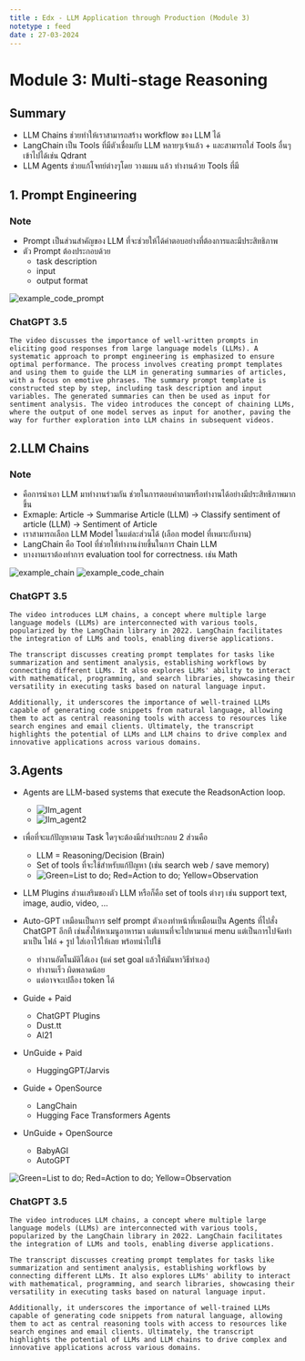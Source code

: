 ```yaml
---
title : Edx - LLM Application through Production (Module 3)
notetype : feed
date : 27-03-2024
---
```


# Module 3: Multi-stage Reasoning

## Summary
- LLM Chains ช่วยทำให้เราสามารถสร้าง workflow ของ LLM ได้
- LangChain เป็น Tools ที่มีตัวเชื่อมกับ LLM หลายๆเจ้าแล้ว + และสามารถใส่ Tools อื่นๆเข้าไปได้เช่น Qdrant
- LLM Agents ช่วยแก้โจทย์ต่างๆโดย วางแผน แล้ว ทำงานด้วย Tools ที่มี

## 1. Prompt Engineering
### Note
- Prompt เป็นส่วนสำคัญของ LLM ที่จะช่วยให้ได้คำตอบอย่างที่ต้องการและมีประสิทธิภาพ
- ตัว Prompt ต้องประกอบด้วย
    - task description
    - input
    - output format 

![example_code_prompt](/assets/img/edx/llm/edx_llm_m3_promt.avif)

### ChatGPT 3.5
```
The video discusses the importance of well-written prompts in eliciting good responses from large language models (LLMs). A systematic approach to prompt engineering is emphasized to ensure optimal performance. The process involves creating prompt templates and using them to guide the LLM in generating summaries of articles, with a focus on emotive phrases. The summary prompt template is constructed step by step, including task description and input variables. The generated summaries can then be used as input for sentiment analysis. The video introduces the concept of chaining LLMs, where the output of one model serves as input for another, paving the way for further exploration into LLM chains in subsequent videos.
```
## 2.LLM Chains
### Note
- คือการนำเอา LLM มาทำงานร่วมกัน ช่วยในการตอบคำถามหรือทำงานได้อย่างมีประสิทธิภาพมากขึ้น
- Exmaple: Article -> Summarise Article (LLM) -> Classify sentiment of article (LLM) -> Sentiment of Article
- เราสามารถเลือก LLM Model ในแต่ละส่วนได้ (เลือก model ที่เหมาะกับงาน)
- LangChain คือ Tool ที่ช่วยให้ทำงานง่ายขึ้นในการ Chain LLM
- บางงานเราต้องทำการ evaluation tool for correctness. เช่น Math

![example_chain](/assets/img/edx/llm/edx_llm_m3_chain.avif)
![example_code_chain](/assets/img/edx/llm/edx_llm_m3_chain2.avif)
### ChatGPT 3.5
```
The video introduces LLM chains, a concept where multiple large language models (LLMs) are interconnected with various tools, popularized by the LangChain library in 2022. LangChain facilitates the integration of LLMs and tools, enabling diverse applications.

The transcript discusses creating prompt templates for tasks like summarization and sentiment analysis, establishing workflows by connecting different LLMs. It also explores LLMs' ability to interact with mathematical, programming, and search libraries, showcasing their versatility in executing tasks based on natural language input.

Additionally, it underscores the importance of well-trained LLMs capable of generating code snippets from natural language, allowing them to act as central reasoning tools with access to resources like search engines and email clients. Ultimately, the transcript highlights the potential of LLMs and LLM chains to drive complex and innovative applications across various domains.
```
## 3.Agents
- Agents are LLM-based systems that execute the ReadsonAction loop.
    - ![llm_agent](/assets/img/edx/llm/edx_llm_m3_agent.avif)
    - ![llm_agent2](/assets/img/edx/llm/edx_llm_m3_agent3.avif)
- เพื่อที่จะแก้ปัญหาตาม Task ใดๆจะต้องมีส่วนประกอบ 2 ส่วนคือ
    - LLM = Reasoning/Decision (Brain)
    - Set of tools ที่จะใช้สำหรับแก้ปัญหา (เช่น search web / save memory)
    - ![Green=List to do; Red=Action to do; Yellow=Observation](/assets/img/edx/llm/edx_llm_m3_agent2.avif)

- LLM Plugins ส่วนเสริมของตัว LLM หรือก็คือ set of tools ต่างๆ เช่น support text, image, audio, video, ...
- Auto-GPT เหมือนเป็นการ self prompt ตัวเองทำหน้าที่เหมือนเป็น Agents ที่ไปสั่ง ChatGPT อีกที เช่นสั่งให้หาเมนูอาหารมา แต่แทนที่จะไปหามาแค่ menu แต่เป็นการไปจัดทำมาเป็น ไฟล์ + รูป ใส่เอาไว้ให้เลย พร้อทนำไปใช้
    - ทำงานอัตโนมัติได้เอง (แค่ set goal แล้วให้มันหาวิธีทำเอง)
    - ทำงานเร็ว ผิดพลาดน้อย
    - แต่อาจจะเปลือง token ได้
- Guide + Paid
    - ChatGPT Plugins
    - Dust.tt
    - Al21
- UnGuide + Paid
    - HuggingGPT/Jarvis
- Guide + OpenSource
    - LangChain
    - Hugging Face Transformers Agents
- UnGuide + OpenSource
    - BabyAGI
    - AutoGPT

![Green=List to do; Red=Action to do; Yellow=Observation](/assets/img/edx/llm/edx_llm_m3_agent4.avif)

### ChatGPT 3.5
```
The video introduces LLM chains, a concept where multiple large language models (LLMs) are interconnected with various tools, popularized by the LangChain library in 2022. LangChain facilitates the integration of LLMs and tools, enabling diverse applications.

The transcript discusses creating prompt templates for tasks like summarization and sentiment analysis, establishing workflows by connecting different LLMs. It also explores LLMs' ability to interact with mathematical, programming, and search libraries, showcasing their versatility in executing tasks based on natural language input.

Additionally, it underscores the importance of well-trained LLMs capable of generating code snippets from natural language, allowing them to act as central reasoning tools with access to resources like search engines and email clients. Ultimately, the transcript highlights the potential of LLMs and LLM chains to drive complex and innovative applications across various domains.
```

